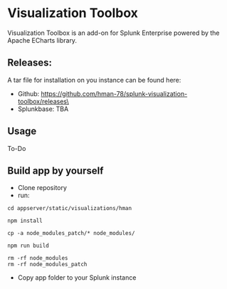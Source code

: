 # Visualization Toolbox
Visualization Toolbox is an add-on for Splunk Enterprise powered by the Apache ECharts library.



## Releases:
A tar file for installation on you instance can be found here:
* Github: https://github.com/hman-78/splunk-visualization-toolbox/releases\
* Splunkbase: TBA
## Usage
To-Do


## Build app by yourself
* Clone repository
* run:
```
cd appserver/static/visualizations/hman

npm install

cp -a node_modules_patch/* node_modules/

npm run build

rm -rf node_modules
rm -rf node_modules_patch  
```
* Copy app folder to your Splunk instance
